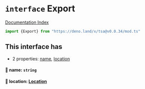 # `interface` Export

[Documentation Index](../README.md)

```ts
import {Export} from "https://deno.land/x/tsa@v0.0.34/mod.ts"
```

## This interface has

- 2 properties:
[name](#-name-string),
[location](#-location-location)


#### 📄 name: `string`



#### 📄 location: [Location](../interface.Location/README.md)



